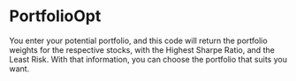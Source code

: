 # PortfolioOpt
You enter your potential portfolio, and this code will return the portfolio weights for the respective stocks, with the Highest Sharpe Ratio, and the Least Risk. With that information, you can choose the portfolio that suits you want.
